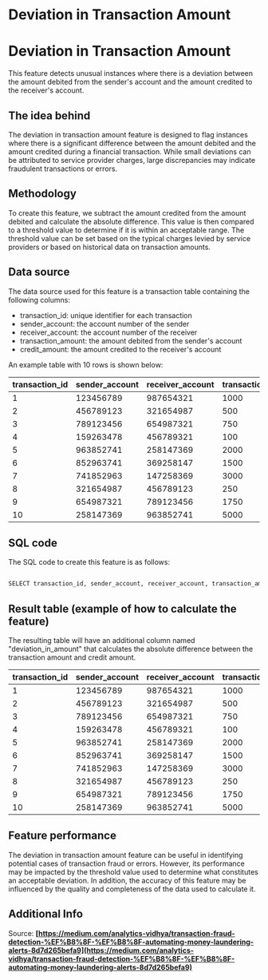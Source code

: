 # Deviation in Transaction Amount

# **Deviation in Transaction Amount**

This feature detects unusual instances where there is a deviation between the amount debited from the sender's account and the amount credited to the receiver's account. 

## **The idea behind**

The deviation in transaction amount feature is designed to flag instances where there is a significant difference between the amount debited and the amount credited during a financial transaction. While small deviations can be attributed to service provider charges, large discrepancies may indicate fraudulent transactions or errors. 

## **Methodology**

To create this feature, we subtract the amount credited from the amount debited and calculate the absolute difference. This value is then compared to a threshold value to determine if it is within an acceptable range. The threshold value can be set based on the typical charges levied by service providers or based on historical data on transaction amounts.

## **Data source**

The data source used for this feature is a transaction table containing the following columns:

- transaction_id: unique identifier for each transaction
- sender_account: the account number of the sender
- receiver_account: the account number of the receiver
- transaction_amount: the amount debited from the sender's account
- credit_amount: the amount credited to the receiver's account

An example table with 10 rows is shown below:

| transaction_id | sender_account | receiver_account | transaction_amount | credit_amount |
| --- | --- | --- | --- | --- |
| 1 | 123456789 | 987654321 | 1000 | 1000 |
| 2 | 456789123 | 321654987 | 500 | 500 |
| 3 | 789123456 | 654987321 | 750 | 750 |
| 4 | 159263478 | 456789321 | 100 | 99.5 |
| 5 | 963852741 | 258147369 | 2000 | 1998.5 |
| 6 | 852963741 | 369258147 | 1500 | 1505 |
| 7 | 741852963 | 147258369 | 3000 | 3010 |
| 8 | 321654987 | 456789123 | 250 | 252.5 |
| 9 | 654987321 | 789123456 | 1750 | 1748 |
| 10 | 258147369 | 963852741 | 5000 | 5015 |

## **SQL code**

The SQL code to create this feature is as follows:

```sql

SELECT transaction_id, sender_account, receiver_account, transaction_amount, credit_amount, ABS(transaction_amount - credit_amount) AS deviation_in_amount FROMtransaction_table;

```

## **Result table (example of how to calculate the feature)**

The resulting table will have an additional column named "deviation_in_amount" that calculates the absolute difference between the transaction amount and credit amount.

| transaction_id | sender_account | receiver_account | transaction_amount | credit_amount | deviation_in_amount |
| --- | --- | --- | --- | --- | --- |
| 1 | 123456789 | 987654321 | 1000 | 1000 | 0 |
| 2 | 456789123 | 321654987 | 500 | 500 | 0 |
| 3 | 789123456 | 654987321 | 750 | 750 | 0 |
| 4 | 159263478 | 456789321 | 100 | 99.5 | 0.5 |
| 5 | 963852741 | 258147369 | 2000 | 1998.5 | 1.5 |
| 6 | 852963741 | 369258147 | 1500 | 1505 | 5 |
| 7 | 741852963 | 147258369 | 3000 | 3010 | 10 |
| 8 | 321654987 | 456789123 | 250 | 252.5 | 2.5 |
| 9 | 654987321 | 789123456 | 1750 | 1748 | 2 |
| 10 | 258147369 | 963852741 | 5000 | 5015 | 15 |

## **Feature performance**

The deviation in transaction amount feature can be useful in identifying potential cases of transaction fraud or errors. However, its performance may be impacted by the threshold value used to determine what constitutes an acceptable deviation. In addition, the accuracy of this feature may be influenced by the quality and completeness of the data used to calculate it.

## **Additional Info**

Source: **[https://medium.com/analytics-vidhya/transaction-fraud-detection-%EF%B8%8F-%EF%B8%8F-automating-money-laundering-alerts-8d7d265befa9](https://medium.com/analytics-vidhya/transaction-fraud-detection-%EF%B8%8F-%EF%B8%8F-automating-money-laundering-alerts-8d7d265befa9)**
